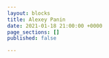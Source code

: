 ```yaml
---
layout: blocks
title: Alexey Panin
date: 2021-01-18 21:00:00 +0000
page_sections: []
published: false

---
```

